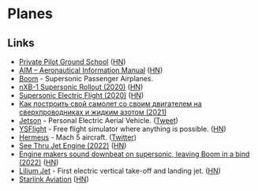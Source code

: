 # Planes

## Links

- [Private Pilot Ground School](https://ocw.mit.edu/courses/aeronautics-and-astronautics/16-687-private-pilot-ground-school-january-iap-2019/) ([HN](https://news.ycombinator.com/item?id=23588760))
- [AIM – Aeronautical Information Manual](https://www.faa.gov/air_traffic/publications/atpubs/aim_html/index.html) ([HN](https://news.ycombinator.com/item?id=23582297))
- [Boom](https://boomsupersonic.com/) - Supersonic Passenger Airplanes.
- [nXB-1 Supersonic Rollout (2020)](https://www.youtube.com/watch?v=4Ina8FFOvOg) ([HN](https://news.ycombinator.com/item?id=24711659))
- [Supersonic Electric Flight (2020)](https://caseyhandmer.wordpress.com/2020/11/18/supersonic-electric-flight/) ([HN](https://news.ycombinator.com/item?id=25136148))
- [Как построить свой самолет со своим двигателем на сверхпроводниках и жидким азотом (2021)](https://habr.com/ru/post/569404/)
- [Jetson](https://www.jetsonaero.com/) - Personal Electric Aerial Vehicle. ([Tweet](https://twitter.com/elidourado/status/1452642288966963201))
- [YSFlight](https://ysflight.org/) - Free flight simulator where anything is possible. ([HN](https://news.ycombinator.com/item?id=30299850))
- [Hermeus](https://www.hermeus.com/) - Mach 5 aircraft. ([Twitter](https://twitter.com/hermeuscorp))
- [See Thru Jet Engine (2022)](https://www.youtube.com/watch?v=MgL0GW248mE) ([HN](https://news.ycombinator.com/item?id=32145297))
- [Engine makers sound downbeat on supersonic, leaving Boom in a bind (2022)](https://www.flightglobal.com/airframers/engine-makers-sound-downbeat-on-supersonic-leaving-boom-in-a-bind/150215.article) ([HN](https://news.ycombinator.com/item?id=32937736))
- [Lilium Jet](https://lilium.com/jet) - First electric vertical take-off and landing jet. ([HN](https://news.ycombinator.com/item?id=33044753))
- [Starlink Aviation](https://www.starlink.com/aviation) ([HN](https://news.ycombinator.com/item?id=33256378))
